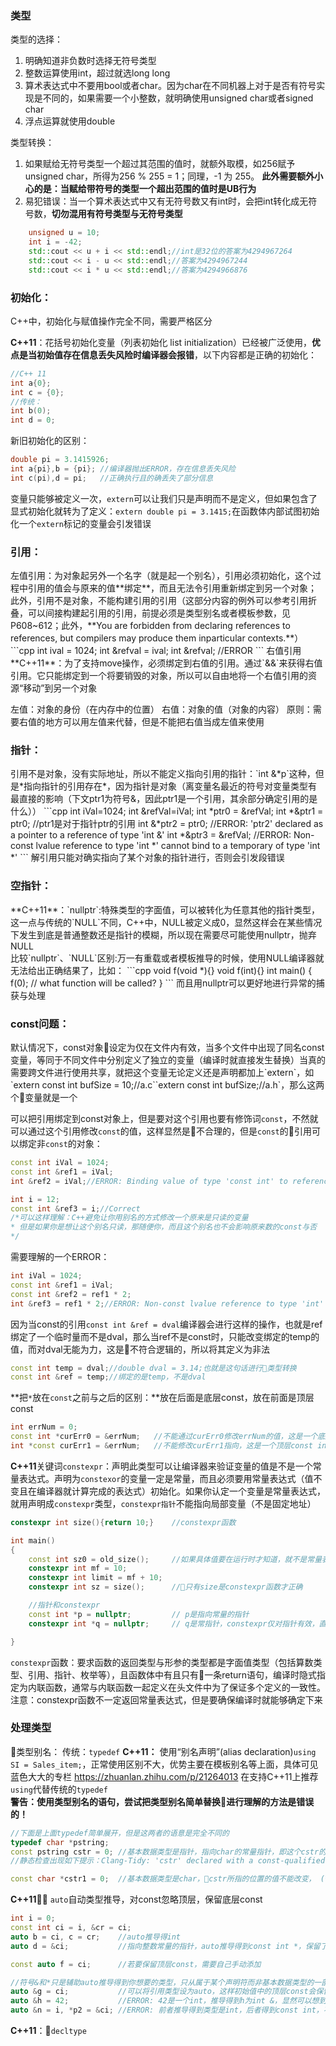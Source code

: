 <h3>类型</h3>

类型的选择：
1. 明确知道非负数时选择无符号类型
2. 整数运算使用int，超过就选long long
3. 算术表达式中不要用bool或者char。因为char在不同机器上对于是否有符号实现是不同的，如果需要一个小整数，就明确使用unsigned char或者signed char
4. 浮点运算就使用double

类型转换：
1. 如果赋给无符号类型一个超过其范围的值时，就额外取模，如256赋予unsigned char，所得为256 % 255 = 1；同理，-1 为 255。
**此外需要额外小心的是：当赋给带符号的类型一个超出范围的值时是UB行为**
2. 易犯错误：当一个算术表达式中又有无符号数又有int时，会把int转化成无符号数，**切勿混用有符号类型与无符号类型**
```cpp
    unsigned u = 10;
    int i = -42;
    std::cout << u + i << std::endl;//int是32位的答案为4294967264
    std::cout << i - u << std::endl;//答案为4294967244
    std::cout << i * u << std::endl;//答案为4294966876
```

<h3>初始化：</h3>
C++中，初始化与赋值操作完全不同，需要严格区分

**C++11**：花括号初始化变量（列表初始化 list initialization）已经被广泛使用，**优点是当初始值存在信息丢失风险时编译器会报错**，以下内容都是正确的初始化：
```cpp
//C++ 11
int a{0};
int c = {0};
//传统：
int b(0);
int d = 0;
```
新旧初始化的区别：
```cpp
double pi = 3.1415926;
int a{pi},b = {pi}; //编译器抛出ERROR，存在信息丢失风险
int c(pi),d = pi;   //正确执行且的确丢失了部分信息
```
变量只能够被定义一次，`extern`可以让我们只是声明而不是定义，但如果包含了显式初始化就转为了定义：`extern double pi = 3.1415;`在函数体内部试图初始化一个`extern`标记的变量会引发错误

<h3>引用：</h3>
左值引用：为对象起另外一个名字（就是起一个别名），引用必须初始化，这个过程中引用的值会与原来的值**绑定**，而且无法令引用重新绑定到另一个对象；此外，引用不是对象，不能构建引用的引用（这部分内容的例外可以参考引用折叠，可以间接构建起引用的引用，前提必须是类型别名或者模板参数，见P608~612；此外，**You are forbidden from declaring references to references, but compilers may produce them inparticular contexts.**）
```cpp
int ival = 1024;
int &refval = ival;
int &refval;    //ERROR
```
右值引用**C++11**：为了支持move操作，必须绑定到右值的引用。通过`&&`来获得右值引用。它只能绑定到一个将要销毁的对象，所以可以自由地将一个右值引用的资源“移动”到另一个对象

左值：对象的身份（在内存中的位置）
右值：对象的值（对象的内容）
原则：需要右值的地方可以用左值来代替，但是不能把右值当成左值来使用

<h3>指针：</h3>
引用不是对象，没有实际地址，所以不能定义指向引用的指针：`int &*p`这种，但是*指向指针的引用存在*，因为指针是对象（离变量名最近的符号对变量类型有最直接的影响（下文ptr1为符号&，因此ptr1是一个引用，其余部分确定引用的是什么））
```cpp
    int iVal=1024;
    int &refVal=iVal;
    int *ptr0 = &refVal;
    int *&ptr1 = ptr0;      //ptr1是对于指针ptr的引用
    int &*ptr2 = ptr0;      //ERROR: 'ptr2' declared as a pointer to a reference of type 'int &'
    int *&ptr3 = &refVal;   //ERROR: Non-const lvalue reference to type 'int *' cannot bind to a temporary of type 'int *'
```
解引用只能对确实指向了某个对象的指针进行，否则会引发段错误

<h3>空指针：</h3>
**C++11**：`nullptr`:特殊类型的字面值，可以被转化为任意其他的指针类型，这一点与传统的`NULL`不同，C++中，NULL被定义成0，显然这样会在某些情况下发生到底是普通整数还是指针的模糊，所以现在需要尽可能使用nullptr，抛弃NULL<br>
比较`nullptr`、`NULL`区别:万一有重载或者模板推导的时候，使用NULL编译器就无法给出正确结果了，比如：
```cpp
void f(void *){}
void f(int){}
int main()
{
    f(0); // what function will be called?
}
```
而且用nullptr可以更好地进行异常的捕获与处理

<h3>const问题：</h3>
默认情况下，const对象设定为仅在文件内有效，当多个文件中出现了同名const变量，等同于不同文件中分别定义了独立的变量（编译时就直接发生替换）当真的需要跨文件进行使用共享，就把这个变量无论定义还是声明都加上`extern`，如`extern const int bufSize = 10;//a.c``extern const int bufSize;//a.h`，那么这两个变量就是一个

可以把引用绑定到const对象上，但是要对这个引用也要有修饰词`const`，不然就可以通过这个引用修改`const`的值，这样显然是不合理的，但是`const`的引用可以绑定非`const`的对象：
```cpp
const int iVal = 1024;
const int &ref1 = iVal;
int &ref2 = iVal;//ERROR: Binding value of type 'const int' to reference to type 'int' drops 'const' qualifier

int i = 12;
const int &ref3 = i;//Correct
/*可以这样理解：C++避免让你用别名的方式修改一个原来是只读的变量
* 但是如果你是想让这个别名只读，那随便你，而且这个别名也不会影响原来数的const与否
*/
```
需要理解的一个ERROR：
```cpp
int iVal = 1024;
const int &ref1 = iVal;
const int &ref2 = ref1 * 2;
int &ref3 = ref1 * 2;//ERROR: Non-const lvalue reference to type 'int' cannot bind to a temporary of type 'int'
```
因为当const的引用`const int &ref = dval`编译器会进行这样的操作，也就是ref绑定了一个临时量而不是dval，那么当ref不是const时，只能改变绑定的temp的值，而对dval无能为力，这是不符合逻辑的，所以将其定义为非法
```cpp
const int temp = dval;//double dval = 3.14;也就是这句话进行类型转换
const int &ref = temp;//绑定的是temp，不是dval
```
**把`*`放在`const`之前与之后的区别：**放在后面是底层const，放在前面是顶层const
```cpp
int errNum = 0;
const int *curErr0 = &errNum;   //不能通过curErr0修改errNum的值，这是一个底层const (*curErr0)++;//ERROR
int *const curErr1 = &errNum;   //不能修改curErr1指向，这是一个顶层const int i =10; curErr1 = &i;//ERROR
```
**C++11**关键词`constexpr`：声明此类型可以让编译器来验证变量的值是不是一个常量表达式。声明为`constexor`的变量一定是常量，而且必须要用常量表达式（值不变且在编译器就计算完成的表达式）初始化。如果你认定一个变量是常量表达式，就用声明成`constexpr`类型，`constexpr指针`不能指向局部变量（不是固定地址）
```cpp
constexpr int size(){return 10;}    //constexpr函数

int main()
{
    const int sz0 = old_size();     //如果具体值要在运行时才知道，就不是常量表达式
    constexpr int mf = 10;
    constexpr int limit = mf + 10;
    constexpr int sz = size();      //只有size是constexpr函数才正确

    //指针和constexpr
    const int *p = nullptr;         // p是指向常量的指针
    constexpr int *q = nullptr;	    // q是常指针，constexpr仅对指针有效，直接置为顶层指针

}
```
`constexpr`函数：要求函数的返回类型与形参的类型都是字面值类型（包括算数类型、引用、指针、枚举等），且函数体中有且只有一条return语句，编译时隐式指定为内联函数，通常与内联函数一起定义在头文件中为了保证多个定义的一致性。 注意：constexpr函数不一定返回常量表达式，但是要确保编译时就能够确定下来

<h3>处理类型</h3>

类型别名：
传统：`typedef` 
**C++11：** 使用“别名声明”(alias declaration)`using SI = Sales_item;`，正常使用区别不大，优势主要在模板别名等上面，具体可见蓝色大大的专栏 https://zhuanlan.zhihu.com/p/21264013 在支持C++11上推荐`using`代替传统的`typedef`<br>
**警告：使用类型别名的语句，尝试把类型别名简单替换进行理解的方法是错误的！**
```cpp
//下面是上面typedef简单展开，但是这两者的语意是完全不同的
typedef char *pstring;
const pstring cstr = 0; //基本数据类型是指针，指向char的常量指针，即这个cstr的值不能改变 (*cstr)++;执行没有问题。
//静态检查出现如下提示：Clang-Tidy: 'cstr' declared with a const-qualified typedef type; results in the type being 'char *const' instead of 'const char *'

const char *cstr1 = 0;  //基本数据类型是char，cstr所指的位置的值不能改变， (*cstr1)++;报错
```

**C++11**： `auto`自动类型推导，对const忽略顶层，保留底层const
```cpp
int i = 0;
const int ci = i, &cr = ci;
auto b = ci, c = cr;    //auto推导得int
auto d = &ci;           //指向整数常量的指针，auto推导得到const int *，保留了底层const

const auto f = ci;      //若要保留顶层const，需要自己手动添加

//符号&和*只是辅助auto推导得到你想要的类型，只从属于某个声明符而非基本数据类型的一部分，auto那部分必须一行是同一个类型
auto &g = ci;           //可以将引用类型设为auto，这样初始值中的顶层const会保留，此处g推导出来为const int &
auto &h = 42;           //ERROR: 42是一个int，推导得到h为int &，显然可以想到不可能有 non-const reference bind the literal type，否则就可以通过h这个别名篡改42这个常量，改成const auto &j = 42;就对了
auto &n = i, *p2 = &ci; //ERROR: 前者推导得到类型是int，后者得到const int，不一致
```

**C++11**：`decltype`